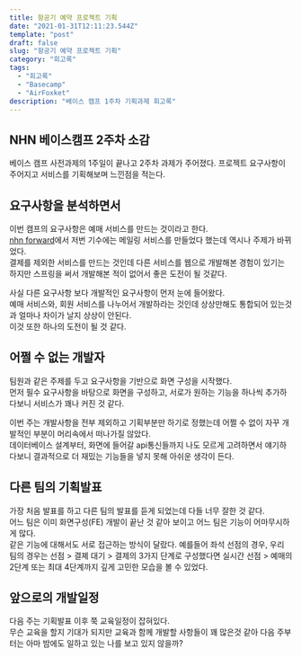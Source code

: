 ```yaml
---
title: 항공기 예약 프로젝트 기획
date: "2021-01-31T12:11:23.544Z"
template: "post"
draft: false
slug: "항공기 예약 프로젝트 기획"
category: "회고록"
tags:
  - "회고록"
  - "Basecamp"
  - "AirFoxket"
description: "베이스 캠프 1주차 기획과제 회고록"
---
```


## **NHN 베이스캠프 2주차 소감**

베이스 캠프 사전과제의 1주일이 끝나고 2주차 과제가 주어졌다. 프로젝트 요구사항이 주어지고 서비스를 기획해보며 느낀점을 적는다.

## **요구사항을 분석하면서**

이번 캠프의 요구사항은 예매 서비스를 만드는 것이라고 한다.  
[nhn forward](https://forward.nhn.com)에서 저번 기수에는 메일링 서비스를 만들었다 했는데 역시나 주제가 바뀌었다.  
결제를 제외한 서비스를 만드는 것인데 다른 서비스를 웹으로 개발해본 경험이 있기는 하지만 스프링을 써서 개발해본 적이 없어서 좋은 도전이 될 것같다.  

사실 다른 요구사항 보다 개발적인 요구사항이 먼저 눈에 들어왔다.  
예매 서비스와, 회원 서비스를 나누어서 개발하라는 것인데 상상만해도 통합되어 있는것과 얼마나 차이가 날지 상상이 안된다.  
이것 또한 하나의 도전이 될 것 같다.  

## **어쩔 수 없는 개발자**

팀원과 같은 주제를 두고 요구사항을 기반으로 화면 구성을 시작했다.  
먼저 필수 요구사항을 바탕으로 화면을 구성하고, 서로가 원하는 기능을 하나씩 추가하다보니 서비스가 꽤나 커진 것 같다.  

이번 주는 개발사항을 전부 제외하고 기획부분만 하기로 정했는데 어쩔 수 없이 자꾸 개발적인 부분이 머리속에서 떠나가질 않았다.  
데이터베이스 설계부터, 화면에 들어갈 api통신들까지 나도 모르게 고려하면서 얘기하다보니 결과적으로 더 재밌는 기능들을 넣지 못해 아쉬운 생각이 든다.  

## **다른 팀의 기획발표**

가장 처음 발표를 하고 다른 팀의 발표를 듣게 되었는데 다들 너무 잘한 것 같다.  
어느 팀은 이미 화면구성(FE) 개발이 끝난 것 같아 보이고 어느 팀은 기능이 어마무시하게 많다.  
같은 기능에 대해서도 서로 접근하는 방식이 달랐다. 예를들어 좌석 선점의 경우, 우리 팀의 경우는 선점 > 결졔 대기 > 결제의 3가지 단계로 구성했다면 실시간 선점 > 예매의 2단계 또는 최대 4단계까지 깊게 고민한 모습을 볼 수 있었다.  

## **앞으로의 개발일정**

다음 주는 기획발표 이후 쭉 교육일정이 잡혀있다.  
무슨 교육을 할지 기대가 되지만 교육과 함께 개발할 사항들이 꽤 많은것 같아 다음 주부터는 아마 밤에도 일하고 있는 나를 보고 있지 않을까?  